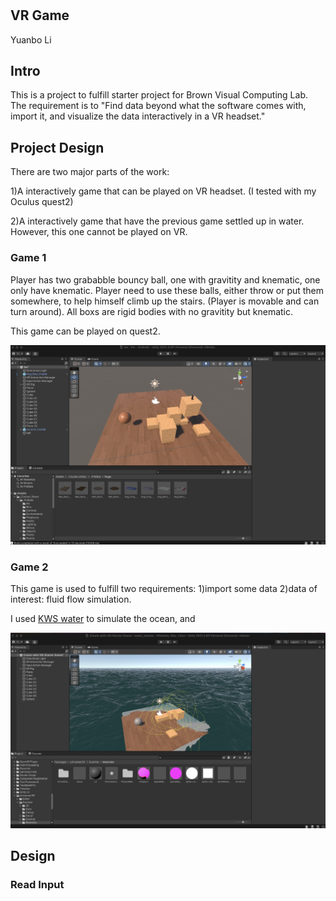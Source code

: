 #
## VR Game
 Yuanbo Li

## Intro

This is a project to fulfill starter project for Brown Visual Computing Lab. The requirement is to "Find data beyond what the software comes with, import it, and visualize the data interactively in a VR headset."

## Project Design

There are two major parts of the work: 

1)A interactively game that can be played on VR headset. (I tested with my Oculus quest2)

2)A interactively game that have the previous game settled up in water. However, this one cannot be played on VR.

### Game 1

Player has two grababble bouncy ball, one with gravitity and knematic, one only have knematic. 
Player need to use these balls, either throw or put them somewhere, to help himself climb up the stairs. (Player is movable and can turn around). 
All boxs are rigid bodies with no gravitity but knematic.

This game can be played on quest2. 
 
<p>
<img src="./images/gameplay1.png" >
<p\> 

### Game 2

This game is used to fulfill two requirements: 1)import some data 2)data of interest: fluid flow simulation.

I used [KWS water](https://assetstore.unity.com/packages/tools/particles-effects/kws-water-system-standard-rendering-191771) to simulate the ocean, and 
<p>
<img src="./images/water_gameplay.png" >
<p\> 


## Design

### Read Input

